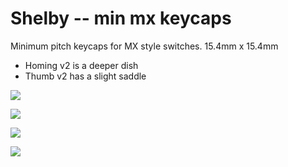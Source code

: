 # Shelby -- min mx keycaps
 Minimum pitch keycaps for MX style switches. 15.4mm x 15.4mm
 
 * Homing v2 is a deeper dish
 * Thumb v2 has a slight saddle
 
![](https://raw.githubusercontent.com/madebyperce/min-mx-keycaps/main/photos/IMG_8412.jpg)

![](https://raw.githubusercontent.com/madebyperce/min-mx-keycaps/main/photos/diagram1.jpg)

![](https://raw.githubusercontent.com/madebyperce/min-mx-keycaps/main/photos/diagram2.jpg)

![](https://raw.githubusercontent.com/madebyperce/min-mx-keycaps/main/photos/diagram4.jpg)
